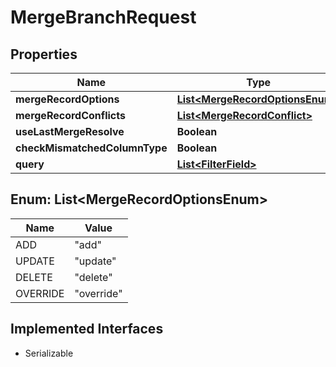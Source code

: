 

# MergeBranchRequest


## Properties

| Name | Type | Description | Notes |
|------------ | ------------- | ------------- | -------------|
|**mergeRecordOptions** | [**List&lt;MergeRecordOptionsEnum&gt;**](#List&lt;MergeRecordOptionsEnum&gt;) |  |  [optional] |
|**mergeRecordConflicts** | [**List&lt;MergeRecordConflict&gt;**](MergeRecordConflict.md) |  |  [optional] |
|**useLastMergeResolve** | **Boolean** |  |  [optional] |
|**checkMismatchedColumnType** | **Boolean** |  |  [optional] |
|**query** | [**List&lt;FilterField&gt;**](FilterField.md) |  |  [optional] |



## Enum: List&lt;MergeRecordOptionsEnum&gt;

| Name | Value |
|---- | -----|
| ADD | &quot;add&quot; |
| UPDATE | &quot;update&quot; |
| DELETE | &quot;delete&quot; |
| OVERRIDE | &quot;override&quot; |


## Implemented Interfaces

* Serializable


